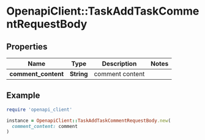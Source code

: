# OpenapiClient::TaskAddTaskCommentRequestBody

## Properties

| Name | Type | Description | Notes |
| ---- | ---- | ----------- | ----- |
| **comment_content** | **String** | comment content |  |

## Example

```ruby
require 'openapi_client'

instance = OpenapiClient::TaskAddTaskCommentRequestBody.new(
  comment_content: comment
)
```


